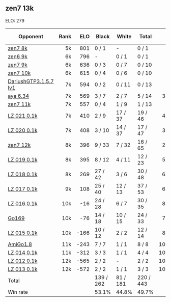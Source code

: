 ## zen7 13k ##

ELO: 279

Opponent | Rank | ELO | Black | White | Total | Win rate
---------|-----:|----:|-------|-------|-------|-------:
[zen7 8k](zen7%208k.md) | 5k | 801 | 0 / 1 | - | 0 / 1 | 0.0%
[zen6 9k](zen6%209k.md) | 6k | 796 | - | 0 / 1 | 0 / 1 | 0.0%
[zen7 9k](zen7%209k.md) | 6k | 636 | 0 / 3 | 0 / 7 | 0 / 10 | 0.0%
[zen7 10k](zen7%2010k.md) | 6k | 615 | 0 / 4 | 0 / 6 | 0 / 10 | 0.0%
[DariushGTP3.1.5.7 lv1](DariushGTP3.1.5.7%20lv1.md) | 7k | 594 | 0 / 2 | 0 / 11 | 0 / 13 | 0.0%
[aya 6.34](aya%206.34.md) | 7k | 569 | 3 / 7 | 2 / 7 | 5 / 14 | 35.7%
[zen7 11k](zen7%2011k.md) | 7k | 557 | 0 / 4 | 1 / 9 | 1 / 13 | 7.7%
[LZ 021 0.1k](LZ%20021%200.1k.md) | 7k | 410 | 2 / 9 | 17 / 37 | 19 / 46 | 41.3%
[LZ 020 0.1k](LZ%20020%200.1k.md) | 7k | 408 | 3 / 10 | 14 / 37 | 17 / 47 | 36.2%
[zen7 12k](zen7%2012k.md) | 8k | 396 | 9 / 33 | 7 / 32 | 16 / 65 | 24.6%
[LZ 019 0.1k](LZ%20019%200.1k.md) | 8k | 395 | 8 / 12 | 4 / 11 | 12 / 23 | 52.2%
[LZ 018 0.1k](LZ%20018%200.1k.md) | 8k | 269 | 27 / 42 | 3 / 6 | 30 / 48 | 62.5%
[LZ 017 0.1k](LZ%20017%200.1k.md) | 9k | 108 | 25 / 40 | 12 / 13 | 37 / 53 | 69.8%
[LZ 016 0.1k](LZ%20016%200.1k.md) | 10k | -16 | 24 / 28 | 6 / 7 | 30 / 35 | 85.7%
[Go169](Go169.md) | 10k | -76 | 14 / 18 | 10 / 15 | 24 / 33 | 72.7%
[LZ 015 0.1k](LZ%20015%200.1k.md) | 10k | -166 | 10 / 12 | 2 / 2 | 12 / 14 | 85.7%
[AmiGo1.8](AmiGo1.8.md) | 11k | -243 | 7 / 7 | 1 / 1 | 8 / 8 | 100.0%
[LZ 014 0.1k](LZ%20014%200.1k.md) | 11k | -312 | 3 / 3 | 1 / 1 | 4 / 4 | 100.0%
[LZ 012 0.1k](LZ%20012%200.1k.md) | 12k | -565 | 2 / 2 | - | 2 / 2 | 100.0%
[LZ 013 0.1k](LZ%20013%200.1k.md) | 12k | -572 | 2 / 2 | 1 / 1 | 3 / 3 | 100.0%
Total | | | 139 / 262 | 81 / 181 | 220 / 443 | 
Win rate| | | 53.1% | 44.8% | 49.7% | 
